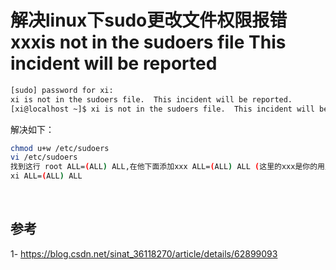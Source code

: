 # 解决linux下sudo更改文件权限报错xxxis not in the sudoers file This incident will be reported

```sh
[sudo] password for xi: 
xi is not in the sudoers file.  This incident will be reported.
[xi@localhost ~]$ xi is not in the sudoers file.  This incident will be reported
```

解决如下：

```sh
chmod u+w /etc/sudoers
vi /etc/sudoers 
找到这行 root ALL=(ALL) ALL,在他下面添加xxx ALL=(ALL) ALL (这里的xxx是你的用户名)
xi ALL=(ALL) ALL
```

<br>

## 参考

1-  https://blog.csdn.net/sinat_36118270/article/details/62899093



